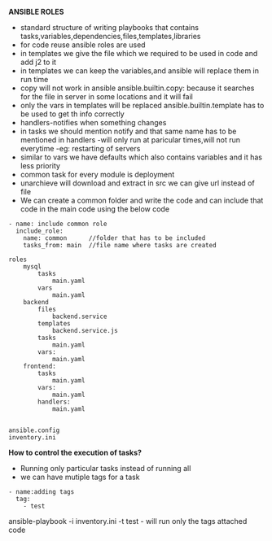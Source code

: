 **ANSIBLE ROLES**
* standard structure of writing playbooks that contains tasks,variables,dependencies,files,templates,libraries
* for code reuse ansible roles are used
* in templates we give the file which we required to be used in code and add j2 to it
* in templates we can keep the variables,and ansible will replace them in run time
* copy will not work in ansible
ansible.builtin.copy: because it searches for the file in server in some locations and it will fail
* only the vars in templates will be replaced
ansible.builtin.template has to be used to get th info correctly
* handlers-notifies when something changes
* in tasks we should mention notify and that same name has to be mentioned in handlers -will only run at paricular times,will not run everytime -eg: restarting of servers
* similar to vars we have defaults which also contains variables and it has less priority
* common task for every module is deployment
* unarchieve will download and extract in src we can give url instead of file
* We can create a common folder and write the code and can include that code in the main code using the below code
```
- name: include common role
  include_role:
    name: common      //folder that has to be included
    tasks_from: main  //file name where tasks are created
```
```
roles
    mysql
        tasks
            main.yaml
        vars
            main.yaml
    backend
        files
            backend.service
        templates
            backend.service.js
        tasks
            main.yaml
        vars:
            main.yaml
    frontend:
        tasks
            main.yaml
        vars:
            main.yaml
        handlers:
            main.yaml

    
ansible.config
inventory.ini
```

**How to control the execution of tasks?**
- Running only particular tasks instead of running all 
- we can have mutiple tags for a task
```
- name:adding tags
  tag: 
    - test
```
ansible-playbook -i inventory.ini -t test - will run only the tags attached code